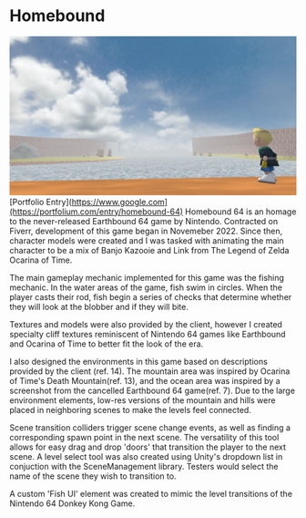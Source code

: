 # Homebound
![screenshot](screenshot.png)
[Portfolio Entry](https://www.google.com](https://portfolium.com/entry/homebound-64)
Homebound 64 is an homage to the never-released Earthbound 64 game by Nintendo. Contracted on Fiverr, development of this game began in Novemeber 2022. Since then, character models were created and I was tasked with animating the main character to be a mix of Banjo Kazooie and Link from The Legend of Zelda Ocarina of Time.

The main gameplay mechanic implemented for this game was the fishing mechanic. In the water areas of the game, fish swim in circles. When the player casts their rod, fish begin a series of checks that determine whether they will look at the blobber and if they will bite.

Textures and models were also provided by the client, however I created specialty cliff textures reminiscent of Nintendo 64 games like Earthbound and Ocarina of Time to better fit the look of the era.

I also designed the environments in this game based on descriptions provided by the client (ref. 14). The mountain area was inspired by Ocarina of Time's Death Mountain(ref. 13), and the ocean area was inspired by a screenshot from the cancelled Earthbound 64 game(ref. 7). Due to the large environment elements, low-res versions of the mountain and hills were placed in neighboring scenes to make the levels feel connected.

Scene transition colliders trigger scene change events, as well as finding a corresponding spawn point in the next scene. The versatility of this tool allows for easy drag and drop 'doors' that transition the player to the next scene. A level select tool was also created using Unity's dropdown list in conjuction with the SceneManagement library. Testers would select the name of the scene they wish to transition to.

A custom 'Fish UI' element was created to mimic the level transitions of the Nintendo 64 Donkey Kong Game.
